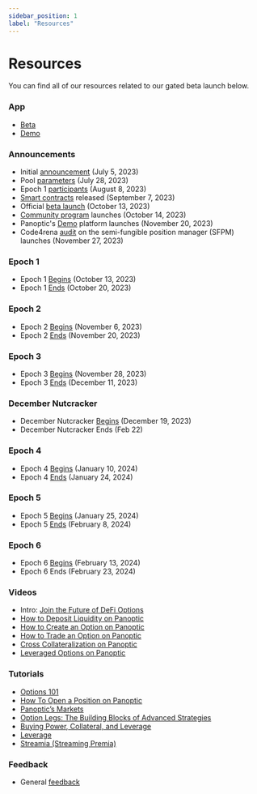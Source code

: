 ```yaml
---
sidebar_position: 1
label: "Resources"
---
```

# Resources

You can find all of our resources related to our gated beta launch below.

### App
- [Beta](https://beta.panoptic.xyz/)
- [Demo](https://demo.panoptic.xyz)

<!-- ### Sign Up
Sign up for the gated launch [here](https://signup.panoptic.xyz).

<blockquote class="twitter-tweet"><p lang="en" dir="ltr">🎉 We&#39;ve hit 11,000 signups for our beta launch!<br/><br/>Thank you to our incredible community for your support! The journey is just beginning, and we can&#39;t wait to bring perpetual options to you all 📈 <a href="https://t.co/1uC2pyXDTj">pic.twitter.com/1uC2pyXDTj</a></p>&mdash; Panoptic (@Panoptic_xyz) <a href="https://twitter.com/Panoptic_xyz/status/1718055031835091451?ref_src=twsrc%5Etfw">October 28, 2023</a></blockquote> -->

<!-- ### Roadmap
- The [Road to Beta Launch](https://panoptic.xyz/docs/gated-launch/launch-roadmap) -->

### Announcements
- Initial [announcement](https://panoptic.xyz/blog/gated-launch-sign-up) (July 5, 2023)
- Pool [parameters](https://panoptic.xyz/blog/gated-launch-parameters) (July 28, 2023)
- Epoch 1 [participants](https://panoptic.xyz/blog/epoch-1-participants) (August 8, 2023)
- [Smart contracts](https://panoptic.xyz/blog/panoptic-releases-smart-contract-code) released (September 7, 2023)
- Official [beta launch](https://panoptic.xyz/blog/panoptic-beta-launch-official) (October 13, 2023)
- [Community program](https://panoptic.xyz/blog/panoptic-community-program) launches (October 14, 2023)
- Panoptic's [Demo](https://panoptic.xyz/blog/panoptic-demo-launch) platform launches (November 20, 2023)
- Code4rena [audit](https://code4rena.com/contests/2023-11-panoptic) on the semi-fungible position manager (SFPM) launches (November 27, 2023)

### Epoch 1
- Epoch 1 [Begins](https://panoptic.xyz/blog/panoptic-beta-launch-epoch-one) (October 13, 2023)
- Epoch 1 [Ends](https://panoptic.xyz/blog/panoptic-beta-launch-epoch-one-closed) (October 20, 2023)

### Epoch 2
- Epoch 2 [Begins](https://panoptic.xyz/blog/panoptic-beta-launch-epoch-two) (November 6, 2023)
- Epoch 2 [Ends](https://panoptic.xyz/blog/panoptic-beta-launch-epoch-two-closed) (November 20, 2023)

### Epoch 3
- Epoch 3 [Begins](https://panoptic.xyz/blog/panoptic-beta-launch-epoch-three) (November 28, 2023)
- Epoch 3 [Ends](https://panoptic.xyz/blog/panoptic-beta-launch-epoch-three-closed) (December 11, 2023)

### December Nutcracker
- December Nutcracker [Begins](https://panoptic.xyz/blog/december-nutcracker) (December 19, 2023)
- December Nutcracker Ends (Feb 22)

### Epoch 4
- Epoch 4 [Begins](https://panoptic.xyz/blog/panoptic-beta-launch-epoch-four) (January 10, 2024)
- Epoch 4 [Ends](https://panoptic.xyz/blog/panoptic-beta-launch-epoch-four-closed) (January 24, 2024)

### Epoch 5
- Epoch 5 [Begins](https://panoptic.xyz/blog/panoptic-beta-launch-epoch-five) (January 25, 2024)
- Epoch 5 [Ends](https://panoptic.xyz/blog/panoptic-beta-launch-epoch-five-closed) (February 8, 2024)

### Epoch 6
- Epoch 6 [Begins](https://panoptic.xyz/blog/panoptic-beta-launch-epoch-six) (February 13, 2024)
- Epoch 6 Ends (February 23, 2024)

### Videos
- Intro: [Join the Future of DeFi Options](https://www.youtube.com/watch?v=1wwF5_SH1Rc)
- [How to Deposit Liquidity on Panoptic](https://www.youtube.com/watch?v=iVfeZUVBN7E&list=PLB5qwiSwzT_rgH-HvQtDaWTe48xPaF6se)
- [How to Create an Option on Panoptic](https://www.youtube.com/watch?v=UoBYtC3fe64&list=PLB5qwiSwzT_rgH-HvQtDaWTe48xPaF6se&index=2)
- [How to Trade an Option on Panoptic](https://www.youtube.com/watch?v=4rZrp7tzyjY&list=PLB5qwiSwzT_rgH-HvQtDaWTe48xPaF6se&index=3)
- [Cross Collateralization on Panoptic](https://www.youtube.com/watch?v=35sE_VwRfRE&list=PLB5qwiSwzT_rgH-HvQtDaWTe48xPaF6se&index=4)
- [Leveraged Options on Panoptic](https://www.youtube.com/watch?v=CtzyhZsvGp4&list=PLB5qwiSwzT_rgH-HvQtDaWTe48xPaF6se&index=5)

### Tutorials
- [Options 101](https://panoptic.xyz/blog/crypto-and-options-101)
- [How To Open a Position on Panoptic](https://panoptic.xyz/research/opening-a-position-on-panoptic)
- [Panoptic’s Markets](https://panoptic.xyz/research/panoptics-markets)
- [Option Legs: The Building Blocks of Advanced Strategies](https://panoptic.xyz/research/panoptic-option-legs)
- [Buying Power, Collateral, and Leverage](https://panoptic.xyz/research/buying-power-collateral-leverage)
- [Leverage](https://panoptic.xyz/research/panoptic-leverage)
- [Streamia (Streaming Premia)](https://panoptic.xyz/research/streamia-101)

### Feedback
- General [feedback](https://feedback.panoptic.xyz/)
